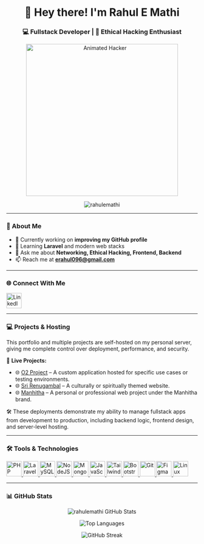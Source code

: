 <h1 align="center">👋 Hey there! I'm Rahul E Mathi</h1>
<h3 align="center">💻 Fullstack Developer | 🔐 Ethical Hacking Enthusiast</h3>

<p align="center">
  <img src="https://miro.medium.com/v2/resize:fit:640/1*ZSVmWGcc1weENb0ShawWxw.gif" width="400" alt="Animated Hacker">
</p>

<p align="center">
  <img src="https://komarev.com/ghpvc/?username=rahulemathi&label=Profile%20views&color=0e75b6&style=flat" alt="rahulemathi" />
</p>

---

### 🚀 About Me
- 🔭 Currently working on **improving my GitHub profile**
- 🌱 Learning **Laravel** and modern web stacks
- 💬 Ask me about **Networking, Ethical Hacking, Frontend, Backend**
- 📫 Reach me at **erahul096@gmail.com**

---

### 🌐 Connect With Me
<p align="left">
  <a href="https://linkedin.com/in/rahul-e-mathi-944238130" target="_blank">
    <img src="https://cdn.jsdelivr.net/gh/devicons/devicon/icons/linkedin/linkedin-original.svg" alt="LinkedIn" width="40" height="40"/>
  </a>
</p>

---

### 💻 Projects & Hosting

This portfolio and multiple projects are self-hosted on my personal server, giving me complete control over deployment, performance, and security.

🔗 **Live Projects:**

- 🌐 [O2 Project](https://o2.rahulemathi.in) – A custom application hosted for specific use cases or testing environments.
- 🌐 [Sri Renugambal](https://srirenugambal.rahulemathi.in) – A culturally or spiritually themed website.
- 🌐 [Manhitha](https://manhitha.rahulemathi.in) – A personal or professional web project under the Manhitha brand.

🛠 These deployments demonstrate my ability to manage fullstack apps from development to production, including backend logic, frontend design, and server-level hosting.

---

### 🛠️ Tools & Technologies

<p align="left">
  <a href="https://www.php.net" target="_blank" rel="noreferrer">
    <img src="https://cdn.jsdelivr.net/gh/devicons/devicon/icons/php/php-original.svg" width="40" height="40" alt="PHP"/>
  </a>
  <a href="https://laravel.com" target="_blank" rel="noreferrer">
    <img src="https://www.vectorlogo.zone/logos/laravel/laravel-icon.svg" width="40" height="40" alt="Laravel"/>
  </a>
  <a href="https://www.mysql.com" target="_blank" rel="noreferrer">
    <img src="https://cdn.jsdelivr.net/gh/devicons/devicon/icons/mysql/mysql-original-wordmark.svg" width="40" height="40" alt="MySQL"/>
  </a>
  <a href="https://nodejs.org" target="_blank" rel="noreferrer">
    <img src="https://cdn.jsdelivr.net/gh/devicons/devicon/icons/nodejs/nodejs-original-wordmark.svg" width="40" height="40" alt="NodeJS"/>
  </a>
  <a href="https://www.mongodb.com" target="_blank" rel="noreferrer">
    <img src="https://cdn.jsdelivr.net/gh/devicons/devicon/icons/mongodb/mongodb-original-wordmark.svg" width="40" height="40" alt="MongoDB"/>
  </a>
  <a href="https://developer.mozilla.org/en-US/docs/Web/JavaScript" target="_blank" rel="noreferrer">
    <img src="https://cdn.jsdelivr.net/gh/devicons/devicon/icons/javascript/javascript-original.svg" width="40" height="40" alt="JavaScript"/>
  </a>
  <a href="https://tailwindcss.com/" target="_blank" rel="noreferrer">
    <img src="https://www.vectorlogo.zone/logos/tailwindcss/tailwindcss-icon.svg" width="40" height="40" alt="Tailwind"/>
  </a>
  <a href="https://getbootstrap.com/" target="_blank" rel="noreferrer">
    <img src="https://cdn.jsdelivr.net/gh/devicons/devicon/icons/bootstrap/bootstrap-plain-wordmark.svg" width="40" height="40" alt="Bootstrap"/>
  </a>
  <a href="https://git-scm.com/" target="_blank" rel="noreferrer">
    <img src="https://cdn.jsdelivr.net/gh/devicons/devicon/icons/git/git-original.svg" width="40" height="40" alt="Git"/>
  </a>
  <a href="https://www.figma.com/" target="_blank" rel="noreferrer">
    <img src="https://www.vectorlogo.zone/logos/figma/figma-icon.svg" width="40" height="40" alt="Figma"/>
  </a>
  <a href="https://www.linux.org/" target="_blank" rel="noreferrer">
    <img src="https://cdn.jsdelivr.net/gh/devicons/devicon/icons/linux/linux-original.svg" width="40" height="40" alt="Linux"/>
  </a>
</p>

---

### 📊 GitHub Stats

<p align="center">
  <img src="https://github-readme-stats.vercel.app/api?username=rahulemathi&show_icons=true&theme=radical" alt="rahulemathi GitHub Stats"/>
</p>

<p align="center">
  <img src="https://github-readme-stats.vercel.app/api/top-langs/?username=rahulemathi&layout=compact&theme=tokyonight" alt="Top Languages"/>
</p>

<p align="center">
  <img src="https://streak-stats.demolab.com?user=rahulemathi&theme=dark" alt="GitHub Streak"/>
</p>

